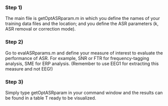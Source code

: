 ### Step 1) 
The main file is getOptASRparam.m in which you define the names of your training data files and the location; and you define the ASR parameters (k, ASR removal or correction mode). 

### Step 2) 
Go to evalASRparams.m and define your measure of interest to evaluate the performance of ASR. For example, SNR or FTR for frequency-tagging analysis, SME for ERP analysis. (Remember to use EEG1 for extracting this measure and not EEG!)

### Step 3) 
Simply type getOptASRparam in your command window and the results can be found in a table T ready to be visualized.
